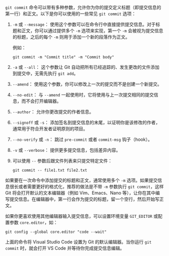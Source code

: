 `git commit` 命令可以带有多种参数，允许你为你的提交定义标题（即提交信息的第一行）和正文。以下是你可以使用的一些常见 `git commit` 选项：

1. `-m` 或 `--message`：
   使用这个参数可以在命令行中直接提供提交信息。对于标题和正文，你可以通过提供多个 `-m` 选项来实现，第一个 `-m` 会被视为提交信息的标题，之后的每个 `-m` 则用于添加一个新的段落作为正文。

   例如：
   ```shell
   git commit -m "Commit title" -m "Commit body"
   ```

2. `-a` 或 `--all`：
   这个参数让 Git 自动把所有已经追踪的、发生更改的文件添加到提交中，无需先执行 `git add`。

3. `--amend`：
   使用这个参数，你可以修改上一次的提交而不是创建一个新提交。

4. `--no-edit`：
   与 `--amend` 一起使用时，它将使用与上一次提交相同的提交信息，而不会打开编辑器。

5. `--author`：
   允许你更改提交的作者信息。

6. `--signoff` 或 `-s`：
   添加签名到提交信息的末尾，以证明你是该修改的作者，通常用于符合开发者证明原则的项目。

7. `--no-verify` 或 `-n`：
   跳过 `pre-commit` 或者 `commit-msg` 钩子（hook）。

8. `-v` 或 `--verbose`：
   提供更多提交信息，包括差异内容。

9. 可以使用 `--` 参数后跟文件列表来只提交特定文件：
   ```shell
   git commit -- file1.txt file2.txt
   ```

如果要在一次命令中添加提交的标题和正文，通常使用多个 `-m` 选项。如果提交信息很长或者需要更好的格式化，推荐的做法是不带 `-m` 参数执行 `git commit`，这样 Git 将会打开默认的文本编辑器（例如 Vim、Emacs、Nano 等），让你在其中编写提交信息。在编辑器中，第一行会作为提交的标题，留一个空行，然后开始写正文。

如果你更喜欢使用其他编辑器输入提交信息，可以设置环境变量 `GIT_EDITOR` 或配置参数 `core.editor`，如：

```shell
git config --global core.editor "code --wait"
```

上面的命令将 Visual Studio Code 设置为 Git 的默认编辑器。当你运行 `git commit` 时，就会打开 VS Code 并等待你完成提交信息编辑。
